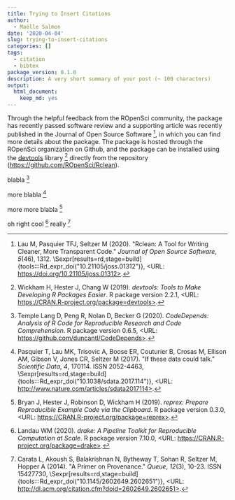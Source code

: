 ```yaml
---
title: Trying to Insert Citations
author:
  - Maëlle Salmon
date: '2020-04-04'
slug: trying-to-insert-citations
categories: []
tags:
  - citation
  - bibtex
package_version: 0.1.0
description: A very short summary of your post (~ 100 characters)
output:
  html_document:
    keep_md: yes
---
```







Through the helpful feedback from the ROpenSci community, the package
has recently passed software review and a supporting article was
recently published in the Journal of Open Source Software [^Lau2020],
in which you can find more details about the package. The package is
hosted through the ROpenSci organization on Github, and the package
can be installed using the [devtools](https://devtools.r-lib.org)
library [^R-devtools] directly from the repository
(https://github.com/ROpenSci/Rclean).

blabla [^R-CodeDepends]

more blabla [^Pasquier2017]

more more blabla [^R-reprex]

oh right cool [^R-drake] really [^Carata2014]

[^R-reprex]: Bryan J, Hester J, Robinson D, Wickham H (2019). _reprex:
Prepare Reproducible Example Code via the Clipboard_. R package version
0.3.0, <URL: https://CRAN.R-project.org/package=reprex>.

[^Carata2014]: Carata L, Akoush S, Balakrishnan N, Bytheway T, Sohan R,
Seltzer M, Hopper A (2014). "A Primer on Provenance." _Queue_, *12*(3),
10-23. ISSN 15427730,
\Sexpr[results=rd,stage=build]{tools:::Rd_expr_doi("10.1145/2602649.2602651")},
<URL: http://dl.acm.org/citation.cfm?doid=2602649.2602651>.

[^R-drake]: Landau WM (2020). _drake: A Pipeline Toolkit for
Reproducible Computation at Scale_. R package version 7.10.0, <URL:
https://CRAN.R-project.org/package=drake>.

[^Lau2020]: Lau M, Pasquier TFJ, Seltzer M (2020). "Rclean: A Tool for
Writing Cleaner, More Transparent Code." _Journal of Open Source
Software_, *5*(46), 1312.
\Sexpr[results=rd,stage=build]{tools:::Rd_expr_doi("10.21105/joss.01312")},
<URL: https://doi.org/10.21105/joss.01312>.

[^Pasquier2017]: Pasquier T, Lau MK, Trisovic A, Boose ER, Couturier B,
Crosas M, Ellison AM, Gibson V, Jones CR, Seltzer M (2017). "If these
data could talk." _Scientific Data_, *4*, 170114. ISSN 2052-4463,
\Sexpr[results=rd,stage=build]{tools:::Rd_expr_doi("10.1038/sdata.2017.114")},
<URL: http://www.nature.com/articles/sdata2017114>.

[^R-CodeDepends]: Temple Lang D, Peng R, Nolan D, Becker G (2020).
_CodeDepends: Analysis of R Code for Reproducible Research and Code
Comprehension_. R package version 0.6.5, <URL:
https://github.com/duncantl/CodeDepends>.

[^R-devtools]: Wickham H, Hester J, Chang W (2019). _devtools: Tools to
Make Developing R Packages Easier_. R package version 2.2.1, <URL:
https://CRAN.R-project.org/package=devtools>.
